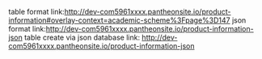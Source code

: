 table format link:http://dev-com5961xxxx.pantheonsite.io/product-information#overlay-context=academic-scheme%3Fpage%3D147
json format link:http://dev-com5961xxxx.pantheonsite.io/product-information-json
table create via json database link: http://dev-com5961xxxx.pantheonsite.io/product-information-json
